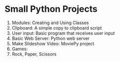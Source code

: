# Small Python Projects

1. Modules: Creating and Using Classes
2. Clipboard: A simple copy to clipboard script
3. User input: Basic program that receives user input
4. Basic Web Server: Python web server
5. Make Slideshow Video: MoviePy project
6. Games:
  1. Rock, Paper, Scissors
